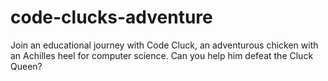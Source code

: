 # code-clucks-adventure

Join an educational journey with Code Cluck, an adventurous chicken with an Achilles heel for computer science. Can you help him defeat the Cluck Queen?